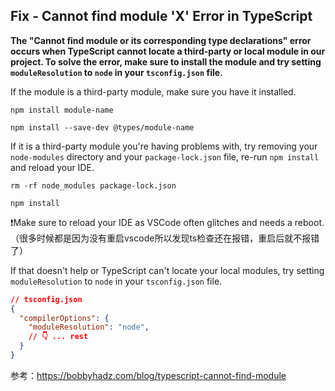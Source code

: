 ## Fix - Cannot find module 'X' Error in TypeScript

**The "Cannot find module or its corresponding type declarations" error occurs when TypeScript cannot locate a third-party or local module in our project. To solve the error, make sure to install the module and try setting `moduleResolution` to `node` in your `tsconfig.json` file.**



If the module is a third-party module, make sure you have it installed.

```shell
npm install module-name

npm install --save-dev @types/module-name
```



If it is a third-party module you're having problems with, try removing your `node-modules` directory and your `package-lock.json` file, re-run `npm install` and reload your IDE.

```shell
rm -rf node_modules package-lock.json

npm install
```



❗️Make sure to reload your IDE as VSCode often glitches and needs a reboot.（很多时候都是因为没有重启vscode所以发现ts检查还在报错，重启后就不报错了）

If that doesn't help or TypeScript can't locate your local modules, try setting `moduleResolution` to `node` in your `tsconfig.json` file.

```json
// tsconfig.json
{
  "compilerOptions": {
    "moduleResolution": "node",
    // 👇️ ... rest
  }
}
```



参考：https://bobbyhadz.com/blog/typescript-cannot-find-module


